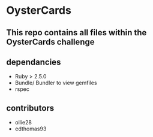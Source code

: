 # OysterCards

## This repo contains all files within the OysterCards challenge

## dependancies

* Ruby > 2.5.0
* Bundle/ Bundler to view gemfiles
* rspec

## contributors

* ollie28
* edthomas93

